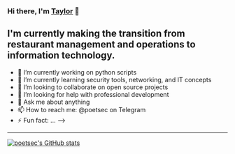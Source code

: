 ### Hi there, I'm [Taylor][linkedin] 👋

## I'm currently making the transition from restaurant management and operations to information technology.

- 🔭 I’m currently working on python scripts
- 🌱 I’m currently learning security tools, networking, and IT concepts
- 👯 I’m looking to collaborate on open source projects
- 🤔 I’m looking for help with professional development
- 💬 Ask me about anything
- 📫 How to reach me: @poetsec on Telegram
- ⚡ Fun fact: ...
-->

---

[![poetsec's GitHub stats](https://github-readme-stats.vercel.app/api?username=poetsec&show_icons=true&theme=tokyonight)](https://github.com/poetsec/github-readme-stats)


[linkedin]: https://www.linkedin.com/in/taylor-shakespear/ 
